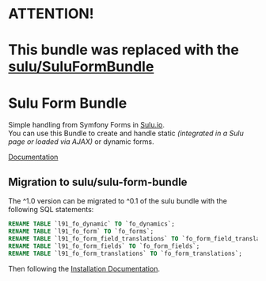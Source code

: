 # ATTENTION!  
# This bundle was replaced with the [sulu/SuluFormBundle](https://github.com/sulu/SuluFormBundle "SuluFormBundle")

# Sulu Form Bundle

Simple handling from Symfony Forms in [Sulu.io](http://sulu.io).  
You can use this Bundle to create and handle static *(integrated in a Sulu page or loaded via AJAX)* or dynamic forms.

[Documentation](Resources/doc/index.md "Documentation")

## Migration to sulu/sulu-form-bundle

The ^1.0 version can be migrated to ^0.1 of the sulu bundle with the following SQL statements:

```sql
RENAME TABLE `l91_fo_dynamic` TO `fo_dynamics`;
RENAME TABLE `l91_fo_form` TO `fo_forms`;
RENAME TABLE `l91_fo_form_field_translations` TO `fo_form_field_translations`;
RENAME TABLE `l91_fo_form_fields` TO `fo_form_fields`;
RENAME TABLE `l91_fo_form_translations` TO `fo_form_translations`;
```

Then following the [Installation Documentation](https://github.com/sulu/SuluFormBundle/blob/master/Resources/doc/index.md "Installation Documentation").
